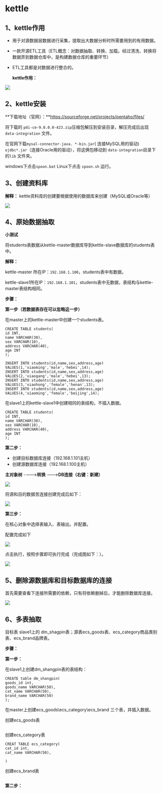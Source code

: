 # kettle



## 1、kettle作用

- 用于对源数据层数据进行采集，提取出大数据分析时所需要用到的有用数据。

- 一款开源ETL工具（ETL概念：对数据抽取、转换、加载。经过清洗、转换将数据弄到数据仓库中，是构建数据仓库的重要环节）

- ETL工具都是对数据进行整合的。

  **kettle作用：**

![](https://raw.githubusercontent.com/yimisiyang/cloudimage/master/Image/3d3a16423c479ce68975a77990993a2.png)

## 2、kettle安装

**下载地址（官网）：**https://sourceforge.net/projects/pentaho/files/

将下载的 `pdi-ce-9.0.0.0-423.zip`压缩包解压到安装目录，解压完成后出现 `data-integration` 文件。

在官网下载`mysal-connector-java. *-bin.jar`( 连接MySQL用的驱动) `ojdbc*.jar`（连接Oracle用的驱动），将这俩包移动到  `data-integration`目录下的`lib` 文件夹。

windows下点击`spoon.bat` Linux下点击 `spoon.sh` 运行。

## 3、创建资料库

**解释：** kettle资料库的创建要根据使用的数据库来创建（MySQL或Oracle等）

![](https://raw.githubusercontent.com/yimisiyang/cloudimage/master/Image/20200306112819.png)

## 4、原始数据抽取

**小测试**

 将students表数据从kettle-master数据库导到kettle-slave数据库的students表中。

**解释：**

kettle-master 所在IP：`192.168.1.100`，students表中有数据。

kettle-slave1所在IP：`192.168.1.101`，students表中无数据，表结构与kettle-master表结构相同。

**步骤：**

**第一步（若数据表存在可以忽略这一步）**

在master上的kettle-master中创建一个students表。

```
CREATE TABLE students(
id INT,
name VARCHAR(30),
sex VARCHAR(10),
address VARCHAR(40),
age INT
);

INSERT INTO students(id,name,sex,address,age) VALUES(1,'xiaoming','male','hebei',14);
INSERT INTO students(id,name,sex,address,age) VALUES(2,'xiaogang','male','hebei',13);
INSERT INTO students(id,name,sex,address,age) VALUES(3,'xiaohong','female','henan',13);
INSERT INTO students(id,name,sex,address,age) VALUES(4,'xiaoming','female','beijing',14);
```

在slave1上的kettle-slave1中创建相同的表结构，不插入数据。

```
CREATE TABLE students(
id INT,
name VARCHAR(30),
sex VARCHAR(10),
address VARCHAR(40),
age INT
);
```

**第二步：**

- 创建目标数据库连接（192.168.1.101主机）
- 创建源数据库连接（192.168.1.100主机）

**主对象树**  ---->**转换** --->**DB连接（右键：新建）** 

![](https://raw.githubusercontent.com/yimisiyang/cloudimage/master/Image/20200309110430.png) 

将源和目的数据苦连接创建完成后如下：

![](https://raw.githubusercontent.com/yimisiyang/cloudimage/master/Image/9409d3b5217521922cd164da32a0ee9.png)

**第三步：**

在核心对象中选择表输入、表输出。并配置。

配置完成如下

![](https://raw.githubusercontent.com/yimisiyang/cloudimage/master/Image/05e1fd9f90e736fc6dd119aa883fd2e.png)

点击执行，按照步骤即可执行完成（完成图如下：）。

![](https://raw.githubusercontent.com/yimisiyang/cloudimage/master/Image/20200309111303.png)

## 5、删除源数据库和目标数据库的连接

首先需要查看下连接所需要的依赖，只有将依赖删掉后，才能删除数据库连接。

![](https://raw.githubusercontent.com/yimisiyang/cloudimage/master/Image/20200309111803.png)

## 6、多表抽取

目标表 slave1上的 dm_shagpin表；源表ecs_goods表、ecs_category商品类别表、ecs_brand品牌表。

**步骤：**

**第一步：**

在slave1上创建dm_shangpin表的表结构：

```
CREATE table dm_shangpin(
goods_id int,
goods_name VARCHAR(50),
cat_name VARCHAR(50),
brand_name VARCHAR(50)
);
```

在master上创建ecs_goods\ecs_category\ecs_brand 三个表，并插入数据。

创建ecs_goods表

```

```

创建ecs_category表

```
CREAT TABLE ecs_category(
cat_id int,
cat_name VARCHAR(50),

)
```

创建ecs_brand表

```

```

**第二步：**







